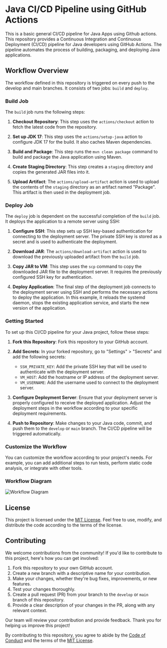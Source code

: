 # Java CI/CD Pipeline using GitHub Actions
This is  a basic general CI/CD pipeline for Java Apps using Github actions. This repository provides a Continuous Integration and Continuous Deployment (CI/CD) pipeline for Java developers using GitHub Actions. 
The pipeline automates the process of building, packaging, and deploying Java applications.

## Workflow Overview
The workflow defined in this repository is triggered on every push to the develop and main branches. It consists of two jobs: `build` and `deploy`.


### Build Job

The `build` job runs the following steps:

1. **Checkout Repository**: This step uses the `actions/checkout` action to fetch the latest code from the repository.

2. **Set up JDK 17**: This step uses the `actions/setup-java` action to configure JDK 17 for the build. It also caches Maven dependencies.

3. **Build and Package**: This step runs the `mvn clean package` command to build and package the Java application using Maven.

4. **Create Staging Directory**: This step creates a `staging` directory and copies the generated JAR files into it.

5. **Upload Artifact**: The `actions/upload-artifact` action is used to upload the contents of the `staging` directory as an artifact named "Package". This artifact is then used in the deployment job.

### Deploy Job

The `deploy` job is dependent on the successful completion of the `build` job. It deploys the application to a remote server using SSH:

1. **Configure SSH**: This step sets up SSH key-based authentication for connecting to the deployment server. The private SSH key is stored as a secret and is used to authenticate the deployment.

2. **Download JAR**: The `actions/download-artifact` action is used to download the previously uploaded artifact from the `build` job.

3. **Copy JAR to VM**: This step uses the `scp` command to copy the downloaded JAR file to the deployment server. It requires the previously configured SSH key for authentication.

4. **Deploy Application**: The final step of the deployment job connects to the deployment server using SSH and performs the necessary actions to deploy the application. In this example, it reloads the systemd daemon, stops the existing application service, and starts the new version of the application.

### Getting Started

To set up this CI/CD pipeline for your Java project, follow these steps:

1. **Fork this Repository**: Fork this repository to your GitHub account.

2. **Add Secrets**: In your forked repository, go to "Settings" > "Secrets" and add the following secrets:
   - `SSH_PRIVATE_KEY`: Add the private SSH key that will be used to authenticate with the deployment server.
   - `VM_HOST`: Add the hostname or IP address of the deployment server.
   - `VM_USERNAME`: Add the username used to connect to the deployment server.

3. **Configure Deployment Server**: Ensure that your deployment server is properly configured to receive the deployed application. Adjust the deployment steps in the workflow according to your specific deployment requirements.

4. **Push to Repository**: Make changes to your Java code, commit, and push them to the `develop` or `main` branch. The CI/CD pipeline will be triggered automatically.


### Customize the Workflow

You can customize the workflow according to your project's needs. For example, you can add additional steps to run tests, perform static code analysis, or integrate with other tools.

### Workflow Diagram

![Workflow Diagram](http://www.plantuml.com/plantuml/png/ZP7FIiD04CRl-nH3JdhemPEtqjWW4X6aGI_ImxgPf4EtCylkB9Atjyr62eBWRRy_VFk3sIIrKVF9c_bXp6eDrVQ0xYXPOOT14gd4gPg33XLoWBPvXhlxOZrayZrOxk7LkgCTiTZRY5OHEhKZyGWDHNJNdRVWnVPGHwN1EgsCeG5kobINdSEKXknlGG_81c2rMdzCcFPGDHYyJD3APsNG9rn2bZrWZ19_U1ujUUpF7UvfC8L8UA0nHuIkUoeOZNpn3DBMkmLRmdHHe0BlByLR_gn3yEIial32Mu8Jilu3klGQOVoB_5hxZPzKWjcSnULEtm00)




## License

This project is licensed under the [MIT License](LICENSE). Feel free to use, modify, and distribute the code according to the terms of the license.

## Contributing

We welcome contributions from the community! If you'd like to contribute to this project, here's how you can get involved:

1. Fork this repository to your own GitHub account.
2. Create a new branch with a descriptive name for your contribution.
3. Make your changes, whether they're bug fixes, improvements, or new features.
4. Test your changes thoroughly.
5. Create a pull request (PR) from your branch to the `develop` or `main` branch of this repository.
6. Provide a clear description of your changes in the PR, along with any relevant context.

Our team will review your contribution and provide feedback. Thank you for helping us improve this project!

By contributing to this repository, you agree to abide by the [Code of Conduct](CODE_OF_CONDUCT.md) and the terms of the [MIT License](LICENSE).




